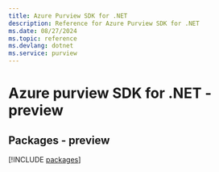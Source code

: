 ```yaml
---
title: Azure Purview SDK for .NET
description: Reference for Azure Purview SDK for .NET
ms.date: 08/27/2024
ms.topic: reference
ms.devlang: dotnet
ms.service: purview
---
```

# Azure purview SDK for .NET - preview
## Packages - preview
[!INCLUDE [packages](purview-index.md)]